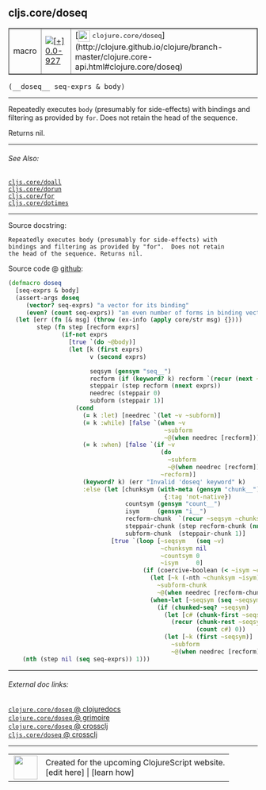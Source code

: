 ## cljs.core/doseq



 <table border="1">
<tr>
<td>macro</td>
<td><a href="https://github.com/cljsinfo/cljs-api-docs/tree/0.0-927"><img valign="middle" alt="[+] 0.0-927" title="Added in 0.0-927" src="https://img.shields.io/badge/+-0.0--927-lightgrey.svg"></a> </td>
<td>
[<img height="24px" valign="middle" src="http://i.imgur.com/1GjPKvB.png"> <samp>clojure.core/doseq</samp>](http://clojure.github.io/clojure/branch-master/clojure.core-api.html#clojure.core/doseq)
</td>
</tr>
</table>


 <samp>
(__doseq__ seq-exprs & body)<br>
</samp>

---

Repeatedly executes `body` (presumably for side-effects) with bindings and
filtering as provided by `for`. Does not retain the head of the sequence.

Returns nil.

---


###### See Also:

[`cljs.core/doall`](cljs.core_doall.md)<br>
[`cljs.core/dorun`](cljs.core_dorun.md)<br>
[`cljs.core/for`](cljs.core_for.md)<br>
[`cljs.core/dotimes`](cljs.core_dotimes.md)<br>

---


Source docstring:

```
Repeatedly executes body (presumably for side-effects) with
bindings and filtering as provided by "for".  Does not retain
the head of the sequence. Returns nil.
```


Source code @ [github](https://github.com/clojure/clojurescript/blob/r1806/src/clj/cljs/core.clj#L1103-L1157):

```clj
(defmacro doseq
  [seq-exprs & body]
  (assert-args doseq
     (vector? seq-exprs) "a vector for its binding"
     (even? (count seq-exprs)) "an even number of forms in binding vector")
  (let [err (fn [& msg] (throw (ex-info (apply core/str msg) {})))
        step (fn step [recform exprs]
               (if-not exprs
                 [true `(do ~@body)]
                 (let [k (first exprs)
                       v (second exprs)

                       seqsym (gensym "seq__")
                       recform (if (keyword? k) recform `(recur (next ~seqsym) nil 0 0))
                       steppair (step recform (nnext exprs))
                       needrec (steppair 0)
                       subform (steppair 1)]
                   (cond
                     (= k :let) [needrec `(let ~v ~subform)]
                     (= k :while) [false `(when ~v
                                            ~subform
                                            ~@(when needrec [recform]))]
                     (= k :when) [false `(if ~v
                                           (do
                                             ~subform
                                             ~@(when needrec [recform]))
                                           ~recform)]
                     (keyword? k) (err "Invalid 'doseq' keyword" k)
                     :else (let [chunksym (with-meta (gensym "chunk__")
                                            {:tag 'not-native})
                                 countsym (gensym "count__")
                                 isym     (gensym "i__")
                                 recform-chunk  `(recur ~seqsym ~chunksym ~countsym (unchecked-inc ~isym))
                                 steppair-chunk (step recform-chunk (nnext exprs))
                                 subform-chunk  (steppair-chunk 1)]
                             [true `(loop [~seqsym   (seq ~v)
                                           ~chunksym nil
                                           ~countsym 0
                                           ~isym     0]
                                      (if (coercive-boolean (< ~isym ~countsym))
                                        (let [~k (-nth ~chunksym ~isym)]
                                          ~subform-chunk
                                          ~@(when needrec [recform-chunk]))
                                        (when-let [~seqsym (seq ~seqsym)]
                                          (if (chunked-seq? ~seqsym)
                                            (let [c# (chunk-first ~seqsym)]
                                              (recur (chunk-rest ~seqsym) c#
                                                     (count c#) 0))
                                            (let [~k (first ~seqsym)]
                                              ~subform
                                              ~@(when needrec [recform]))))))])))))]
    (nth (step nil (seq seq-exprs)) 1)))
```

<!--
Repo - tag - source tree - lines:

 <pre>
clojurescript @ r1806
└── src
    └── clj
        └── cljs
            └── <ins>[core.clj:1103-1157](https://github.com/clojure/clojurescript/blob/r1806/src/clj/cljs/core.clj#L1103-L1157)</ins>
</pre>

-->

---



###### External doc links:

[`clojure.core/doseq` @ clojuredocs](http://clojuredocs.org/clojure.core/doseq)<br>
[`clojure.core/doseq` @ grimoire](http://conj.io/store/v1/org.clojure/clojure/1.7.0-beta3/clj/clojure.core/doseq/)<br>
[`clojure.core/doseq` @ crossclj](http://crossclj.info/fun/clojure.core/doseq.html)<br>
[`cljs.core/doseq` @ crossclj](http://crossclj.info/fun/cljs.core/doseq.html)<br>

---

 <table>
<tr><td>
<img valign="middle" align="right" width="48px" src="http://i.imgur.com/Hi20huC.png">
</td><td>
Created for the upcoming ClojureScript website.<br>
[edit here] | [learn how]
</td></tr></table>

[edit here]:https://github.com/cljsinfo/cljs-api-docs/blob/master/cljsdoc/cljs.core_doseq.cljsdoc
[learn how]:https://github.com/cljsinfo/cljs-api-docs/wiki/cljsdoc-files

<!--

This information was too distracting to show to readers, but I'll leave it
commented here since it is helpful to:

- pretty-print the data used to generate this document
- and show how to retrieve that data



The API data for this symbol:

```clj
{:description "Repeatedly executes `body` (presumably for side-effects) with bindings and\nfiltering as provided by `for`. Does not retain the head of the sequence.\n\nReturns nil.",
 :ns "cljs.core",
 :name "doseq",
 :signature ["[seq-exprs & body]"],
 :history [["+" "0.0-927"]],
 :type "macro",
 :related ["cljs.core/doall"
           "cljs.core/dorun"
           "cljs.core/for"
           "cljs.core/dotimes"],
 :full-name-encode "cljs.core_doseq",
 :source {:code "(defmacro doseq\n  [seq-exprs & body]\n  (assert-args doseq\n     (vector? seq-exprs) \"a vector for its binding\"\n     (even? (count seq-exprs)) \"an even number of forms in binding vector\")\n  (let [err (fn [& msg] (throw (ex-info (apply core/str msg) {})))\n        step (fn step [recform exprs]\n               (if-not exprs\n                 [true `(do ~@body)]\n                 (let [k (first exprs)\n                       v (second exprs)\n\n                       seqsym (gensym \"seq__\")\n                       recform (if (keyword? k) recform `(recur (next ~seqsym) nil 0 0))\n                       steppair (step recform (nnext exprs))\n                       needrec (steppair 0)\n                       subform (steppair 1)]\n                   (cond\n                     (= k :let) [needrec `(let ~v ~subform)]\n                     (= k :while) [false `(when ~v\n                                            ~subform\n                                            ~@(when needrec [recform]))]\n                     (= k :when) [false `(if ~v\n                                           (do\n                                             ~subform\n                                             ~@(when needrec [recform]))\n                                           ~recform)]\n                     (keyword? k) (err \"Invalid 'doseq' keyword\" k)\n                     :else (let [chunksym (with-meta (gensym \"chunk__\")\n                                            {:tag 'not-native})\n                                 countsym (gensym \"count__\")\n                                 isym     (gensym \"i__\")\n                                 recform-chunk  `(recur ~seqsym ~chunksym ~countsym (unchecked-inc ~isym))\n                                 steppair-chunk (step recform-chunk (nnext exprs))\n                                 subform-chunk  (steppair-chunk 1)]\n                             [true `(loop [~seqsym   (seq ~v)\n                                           ~chunksym nil\n                                           ~countsym 0\n                                           ~isym     0]\n                                      (if (coercive-boolean (< ~isym ~countsym))\n                                        (let [~k (-nth ~chunksym ~isym)]\n                                          ~subform-chunk\n                                          ~@(when needrec [recform-chunk]))\n                                        (when-let [~seqsym (seq ~seqsym)]\n                                          (if (chunked-seq? ~seqsym)\n                                            (let [c# (chunk-first ~seqsym)]\n                                              (recur (chunk-rest ~seqsym) c#\n                                                     (count c#) 0))\n                                            (let [~k (first ~seqsym)]\n                                              ~subform\n                                              ~@(when needrec [recform]))))))])))))]\n    (nth (step nil (seq seq-exprs)) 1)))",
          :title "Source code",
          :repo "clojurescript",
          :tag "r1806",
          :filename "src/clj/cljs/core.clj",
          :lines [1103 1157]},
 :full-name "cljs.core/doseq",
 :clj-symbol "clojure.core/doseq",
 :docstring "Repeatedly executes body (presumably for side-effects) with\nbindings and filtering as provided by \"for\".  Does not retain\nthe head of the sequence. Returns nil."}

```

Retrieve the API data for this symbol:

```clj
;; from Clojure REPL
(require '[clojure.edn :as edn])
(-> (slurp "https://raw.githubusercontent.com/cljsinfo/cljs-api-docs/catalog/cljs-api.edn")
    (edn/read-string)
    (get-in [:symbols "cljs.core/doseq"]))
```

-->
